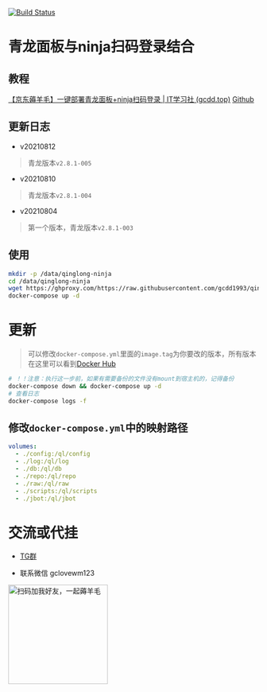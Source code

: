 <p>
  <a href="#Travis CI"><img src="https://www.travis-ci.com/gcdd1993/qinglong-ninja.svg?branch=main" alt="Build Status"></a>
</p>

# 青龙面板与ninja扫码登录结合

## 教程

[【京东薅羊毛】一键部署青龙面板+ninja扫码登录 | IT学习社 (gcdd.top)](https://blog.gcdd.top/p/56460/)
[Github](https://github.com/gcdd1993/qinglong-ninja)

## 更新日志

- v20210812

> 青龙版本`v2.8.1-005`

- v20210810

> 青龙版本`v2.8.1-004`

- v20210804

> 第一个版本，青龙版本`v2.8.1-003`

## 使用

```bash
mkdir -p /data/qinglong-ninja
cd /data/qinglong-ninja
wget https://ghproxy.com/https://raw.githubusercontent.com/gcdd1993/qinglong-ninja/main/docker/docker-compose.yml
docker-compose up -d
```

# 更新

> 可以修改`docker-compose.yml`里面的`image.tag`为你要改的版本，所有版本在这里可以看到[Docker Hub](https://hub.docker.com/repository/docker/gcdd1993/qinglong-ninja)

```bash
# ！！注意：执行这一步前，如果有需要备份的文件没有mount到宿主机的，记得备份
docker-compose down && docker-compose up -d 
# 查看日志
docker-compose logs -f 
```

## 修改`docker-compose.yml`中的映射路径

```yaml
volumes:
  - ./config:/ql/config
  - ./log:/ql/log
  - ./db:/ql/db
  - ./repo:/ql/repo
  - ./raw:/ql/raw
  - ./scripts:/ql/scripts
  - ./jbot:/ql/jbot
```

# 交流或代挂

- [TG群](https://t.me/jd_wool)

- 联系微信 gclovewm123

 <img src="https://raw.githubusercontent.com/gcdd1993/gcdd1993.github.io/feature/imageRepo/img/微信二维码.jpg" width = "200" height = "200" alt="扫码加我好友，一起薅羊毛" align=center />
